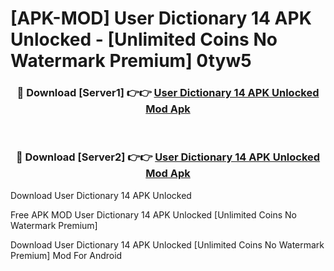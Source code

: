 # [APK-MOD] User Dictionary 14 APK Unlocked - [Unlimited Coins No Watermark Premium] 0tyw5



<div align="center">
<h3>🔴 Download [Server1] 👉👉 <a href="https://momento.my/?title=User_Dictionary_14_APK_Unlocked">User Dictionary 14 APK Unlocked Mod Apk</a></h3><br>

<h3>🔴 Download [Server2] 👉👉 <a href="https://momento.my/?title=User_Dictionary_14_APK_Unlocked">User Dictionary 14 APK Unlocked Mod Apk</a></h3>
</div>



Download User Dictionary 14 APK Unlocked 

Free APK MOD User Dictionary 14 APK Unlocked [Unlimited Coins No Watermark Premium]

Download User Dictionary 14 APK Unlocked [Unlimited Coins No Watermark Premium] Mod For Android
